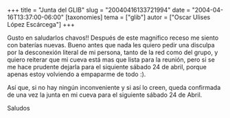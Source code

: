 +++
title = "Junta del GLIB"
slug = "20040416133721994"
date = "2004-04-16T13:37:00-06:00"
[taxonomies]
tema = ["glib"]
autor = ["Oscar Ulises López Escárcega"]
+++

Gusto en saludarlos chavos!! Después de este magnifico receso me siento
con baterías nuevas.
Bueno antes que nada les quiero pedir una disculpa por la desconexión
literal de mi persona, tanto de la red como del grupo, y quiero reiterar
que mi cueva está mas que lista para la reunión, pero si se me hace
prudente dejarla para el siquiente sábado 24 de abril, porque apenas
estoy volviendo a empaparme de todo :).

Así que, si no hay ningún inconveniente y si así lo creen, queda
confirmada de una vez la junta en mi cueva para el siguiente sábado 24
de Abril.

Saludos
